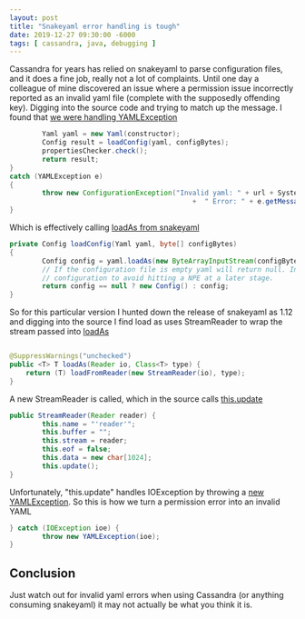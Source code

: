 ```yaml
---
layout: post
title: "Snakeyaml error handling is tough"
date: 2019-12-27 09:30:00 -6000
tags: [ cassandra, java, debugging ]
---
```


Cassandra for years has relied on snakeyaml to parse configuration files, and it does a fine job, really not a lot of complaints. Until one day a colleague of mine discovered an issue where a permission issue incorrectly reported as an invalid yaml file (complete with the supposedly offending key). Digging into the source code and trying to match up the message. I found that [we were handling YAMLException](https://github.com/apache/cassandra/blob/06209037ea56b5a2a49615a99f1542d6ea1b2947/src/java/org/apache/cassandra/config/YamlConfigurationLoader.java#L128)

```java
        Yaml yaml = new Yaml(constructor);
        Config result = loadConfig(yaml, configBytes);
        propertiesChecker.check();
        return result;
}
catch (YAMLException e)
{
        throw new ConfigurationException("Invalid yaml: " + url + SystemUtils.LINE_SEPARATOR
                                             +  " Error: " + e.getMessage(), false);
}
```

Which is effectively calling [loadAs from snakeyaml](https://github.com/apache/cassandra/blob/06209037ea56b5a2a49615a99f1542d6ea1b2947/src/java/org/apache/cassandra/config/YamlConfigurationLoader.java#L175)

```java
private Config loadConfig(Yaml yaml, byte[] configBytes)
{
        Config config = yaml.loadAs(new ByteArrayInputStream(configBytes), Config.class);
        // If the configuration file is empty yaml will return null. In this case we should use the default
        // configuration to avoid hitting a NPE at a later stage.
        return config == null ? new Config() : config;
}

```

So for this particular version I hunted down the release of snakeyaml as 1.12 and digging into the source I find load as uses StreamReader to wrap the stream passed into [loadAs](https://bitbucket.org/asomov/snakeyaml/src/9febf8df6d2bd9d772cf772f259f1a14860ef639/src/main/java/org/yaml/snakeyaml/Yaml.java#lines-438)

```java

@SuppressWarnings("unchecked")
public <T> T loadAs(Reader io, Class<T> type) {
    return (T) loadFromReader(new StreamReader(io), type);
}
```

A new StreamReader is called, which in the source calls [this.update](https://bitbucket.org/asomov/snakeyaml/src/68503888e285620fa77bb036ae27dc3d5abe6bf2/src/main/java/org/yaml/snakeyaml/reader/StreamReader.java#lines-60)

```java
public StreamReader(Reader reader) {
        this.name = "'reader'";
        this.buffer = "";
        this.stream = reader;
        this.eof = false;
        this.data = new char[1024];
        this.update();
}
```

Unfortunately, "this.update" handles IOException by throwing a [new YAMLException](https://bitbucket.org/asomov/snakeyaml/src/68503888e285620fa77bb036ae27dc3d5abe6bf2/src/main/java/org/yaml/snakeyaml/reader/StreamReader.java#lines-199). So this is how we turn a permission error into an invalid YAML

```java
} catch (IOException ioe) {
        throw new YAMLException(ioe);
}
```

## Conclusion

Just watch out for invalid yaml errors when using Cassandra (or anything consuming snakeyaml) it may not actually be what you think it is.
